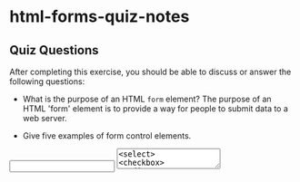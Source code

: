# html-forms-quiz-notes

## Quiz Questions

After completing this exercise, you should be able to discuss or answer the following questions:

- What is the purpose of an HTML `form` element?
The purpose of an HTML 'form' element is to provide a way for people to submit data to a web server.

- Give five examples of form control elements.
<input>
<textarea>
<select>
<checkbox>
<radio>

- Give three examples of `type` attribute values for HTML `<input>` elements.
'type="text"'
'type="checkbox"'
'type="submit"'

- Is an HTML `<input>` element a block element or an inline element?
<input> elements are inline.

## Notes

All student notes should be written here.


How to write `Code Examples` in markdown

for JS:
```javascript
const data = "Howdy"
```

for HTML:
```html
<div>
  <p>This is text content</p>
</div>
```

for CSS:
```css
div {
  width:100%
}
```
